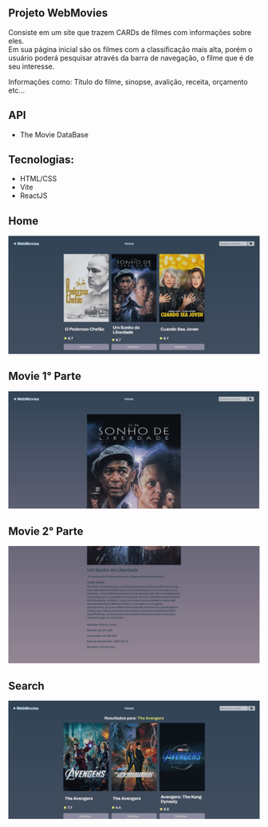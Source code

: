 ## Projeto WebMovies

Consiste em um site que trazem CARDs de filmes com informações sobre eles.<br>
Em sua página inicial são os filmes com a classificação mais alta, porém o usuário poderá pesquisar através da barra de navegação, o filme que é de seu interesse.

Informações como: Título do filme, sinopse, avalição, receita, orçamento etc...

## API

- The Movie DataBase

## Tecnologias:

- HTML/CSS
- Vite
- ReactJS

## Home

![image](./public/images/home.jpg)

## Movie 1° Parte

![image](./public/images/movieInfo.jpg)

## Movie 2° Parte

![image](./public/images/movieInfos.jpg)

## Search

![image](./public/images/search.jpg)
